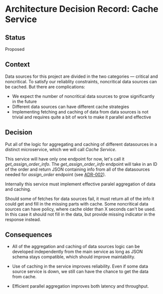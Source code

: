 # Architecture Decision Record: Cache Service

## Status

Proposed

## Context

Data sources for this project are divided in the two categories &mdash; critical 
and noncritical. To satisfy our reliablity constraints, 
noncritical data sources can be cached. But there are complications:

* We expect the number of noncritical data sources to grow significantly in the future
* Different data sources can have different cache strategies
* Implementing fetching and caching of data from data sources
is not trivial and requires quite a bit of work to make it parallel and effective

## Decision

Put all of the logic for aggregating and caching of different datasources 
in a distinct microservice, which we will call *Cache Service*.

This service will have only one endpoint for now, let's call it *get_assign_order_info*.
The *get_assign_order_info* endpoint will take in an ID of the order and return 
JSON containing info from all of the datasources needed for *assign_order* 
endpoint (see [ADR-002](adr-002-order-service.md)).

Internally this service must implement effective paralel aggregation of data and 
caching.

Should some of fetches for data sources fail, it must return all of the info it could 
get and fill in the missing parts with cache. Some noncritical data sources can 
have policy, where cache older than X seconds can't be used. In this case 
it should not fill in the data, but provide missing indicator in the response instead.

## Consequences

* All of the aggregation and caching of data sources logic can be 
developed independently from the main service as long as JSON schema 
stays compatible, which should improve maintability.

* Use of caching in the service improves reliability. Even 
if some data source service is down, we still can have the chance 
to get the data from cache.

* Efficient parallel aggregation improves both latency and throughput.
